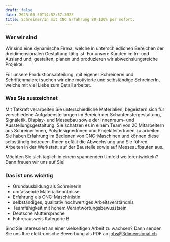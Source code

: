 ```yaml
---
draft: false
date: 2023-06-30T14:52:57.302Z
title: Schreiner/In mit CNC Erfahrung 80-100% per sofort.
---
```

### Wer wir sind

Wir sind eine dynamische Firma, welche in unterschiedlichen Bereichen der dreidimensionalen 
Gestaltung tätig ist. Für unsere Kunden im In- und Ausland und, gestalten, planen und produzieren wir abwechslungsreiche Projekte. 

Für unsere Produktionsabteilung, mit eigener Schreinerei und Schriftenmalerei suchen wir eine motivierte und selbständige SchreinerIn, welche mit viel Liebe zum Detail arbeitet.

### Was Sie auszeichnet

Mit Tatkraft verarbeiten Sie unterschiedliche Materialien, begeistern sich für verschiedene Aufgabenstellungen im Bereich der Schaufenstergestaltung, Signaletik, Display- und Messebau sowie der Innenraum- und Ausstellungsgestaltung. Sie schätzen es in einem Team von 20 Mitarbeitern aus SchreinerInnen, PolydesignerInnen und ProjektleiterInnen zu arbeiten. Sie haben Erfahrung im Bedienen von CNC-Maschinen und können diese selbständig betreuen. Ihnen gefällt die Abwechslung und Sie führen Arbeiten in der Werkstatt, auf der Baustelle sowie auf Messeaufbauten aus. 

Möchten Sie sich täglich in einem spannenden Umfeld weiterentwickeln? Dann freuen wir uns auf Sie!

### Das ist uns wichtig

* Grundausbildung als SchreinerIn
* umfassende Materialkenntnisse
* Erfahrung als CNC-MaschinistIn
* selbständiges, qualitativ hochwertiges Arbeitsverständnis
* Teamfähigkeit mit hohem Verantwortungsbewusstsein
* Deutsche Muttersprache
* Führerausweis Kategorie B

Sind Sie interessiert an einer vielseitigen Arbeit zu wachsen? Dann senden Sie uns Ihre elektronische Bewerbung als PDF an [jobs@3dimensional.ch](mailto:jobs@3dimensional.ch)